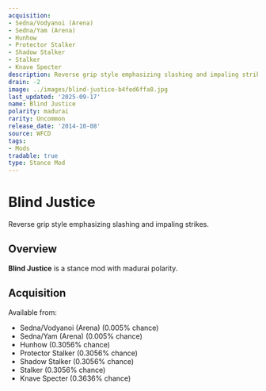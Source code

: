 ```yaml
---
acquisition:
- Sedna/Vodyanoi (Arena)
- Sedna/Yam (Arena)
- Hunhow
- Protector Stalker
- Shadow Stalker
- Stalker
- Knave Specter
description: Reverse grip style emphasizing slashing and impaling strikes.
drain: -2
image: ../images/blind-justice-b4fed6ffa8.jpg
last_updated: '2025-09-17'
name: Blind Justice
polarity: madurai
rarity: Uncommon
release_date: '2014-10-08'
source: WFCD
tags:
- Mods
tradable: true
type: Stance Mod
---
```


# Blind Justice

Reverse grip style emphasizing slashing and impaling strikes.

## Overview

**Blind Justice** is a stance mod with madurai polarity.

## Acquisition

Available from:
- Sedna/Vodyanoi (Arena) (0.005% chance)
- Sedna/Yam (Arena) (0.005% chance)
- Hunhow (0.3056% chance)
- Protector Stalker (0.3056% chance)
- Shadow Stalker (0.3056% chance)
- Stalker (0.3056% chance)
- Knave Specter (0.3636% chance)

